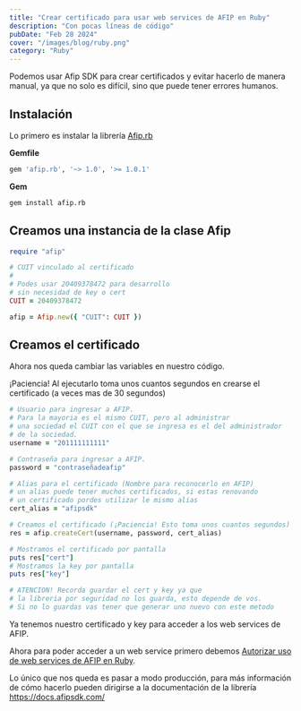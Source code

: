 ```yaml
---
title: "Crear certificado para usar web services de AFIP en Ruby"
description: "Con pocas líneas de código"
pubDate: "Feb 28 2024"
cover: "/images/blog/ruby.png"
category: "Ruby"
---
```


Podemos usar Afip SDK para crear certificados y evitar hacerlo de manera manual, ya que no solo es difícil, sino que puede tener errores humanos.

## Instalación

Lo primero es instalar la librería [Afip.rb](https://github.com/AfipSDK/afip.rb)

**Gemfile**

```ruby
gem 'afip.rb', '~> 1.0', '>= 1.0.1'
```

**Gem**

```bash
gem install afip.rb
```

## Creamos una instancia de la clase Afip

```ruby
require "afip"

# CUIT vinculado al certificado
#
# Podes usar 20409378472 para desarrollo
# sin necesidad de key o cert
CUIT = 20409378472

afip = Afip.new({ "CUIT": CUIT })
```

## Creamos el certificado

Ahora nos queda cambiar las variables en nuestro código.

¡Paciencia! Al ejecutarlo toma unos cuantos segundos en crearse el certificado (a veces mas de 30 segundos)

```ruby
# Usuario para ingresar a AFIP.
# Para la mayoria es el mismo CUIT, pero al administrar
# una sociedad el CUIT con el que se ingresa es el del administrador
# de la sociedad.
username = "201111111111"

# Contraseña para ingresar a AFIP.
password = "contraseñadeafip"

# Alias para el certificado (Nombre para reconocerlo en AFIP)
# un alias puede tener muchos certificados, si estas renovando
# un certificado pordes utilizar le mismo alias
cert_alias = "afipsdk"

# Creamos el certificado (¡Paciencia! Esto toma unos cuantos segundos)
res = afip.createCert(username, password, cert_alias)

# Mostramos el certificado por pantalla
puts res["cert"]
# Mostramos la key por pantalla
puts res["key"]

# ATENCION! Recorda guardar el cert y key ya que 
# la libreria por seguridad no los guarda, esto depende de vos.
# Si no lo guardas vas tener que generar uno nuevo con este metodo
```

Ya tenemos nuestro certificado y key para acceder a los web services de AFIP. 

Ahora para poder acceder a un web service primero debemos [Autorizar uso de web services de AFIP en Ruby](/blog/autorizar-uso-de-web-services-de-afip-en-ruby/).


Lo único que nos queda es pasar a modo producción, para más información de cómo hacerlo pueden dirigirse a la documentación de la librería https://docs.afipsdk.com/